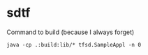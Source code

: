 sdtf
====

Command to build (because I always forget)

    java -cp .:build:lib/* tfsd.SampleAppl -n 0
